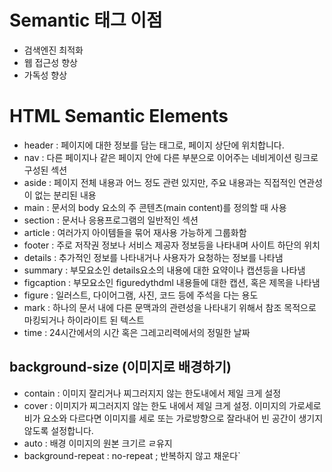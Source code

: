 # Semantic 태그 이점

- 검색엔진 최적화
- 웹 접근성 향상
- 가독성 향상

# HTML Semantic Elements

- header : 페이지에 대한 정보를 담는 태그로, 페이지 상단에 위치합니다.
- nav : 다른 페이지나 같은 페이지 안에 다른 부분으로 이어주는 네비게이션 링크로 구성된 섹션
- aside : 페이지 전체 내용과 어느 정도 관련 있지만, 주요 내용과는 직접적인 연관성이 없는 분리된 내용
- main : 문서의 body 요소의 주 콘텐츠(main content)를 정의할 때 사용
- section : 문서나 응용프로그램의 일반적인 섹션
- article : 여러가지 아이템들을 묶어 재사용 가능하게 그룹화함
- footer : 주로 저작권 정보나 서비스 제공자 정보등을 나타내며 사이트 하단의 위치
- details : 추가적인 정보를 나타내거나 사용자가 요청하는 정보를 나타냄
- summary : 부모요소인 details요소의 내용에 대한 요약이나 캡션등을 나타냄
- figcaption : 부모요소인 figuredythdml 내용들에 대한 캡션, 혹은 제목을 나타냄
- figure : 일러스트, 다이어그램, 사진, 코드 등에 주석을 다는 용도
- mark : 하나의 문서 내에 다른 문맥과의 관련성을 나타내기 위해서 참조 목적으로 마킹되거나 하이라이트 된 텍스트
- time : 24시간에서의 시간 혹은 그레고리력에서의 정밀한 날짜

## background-size (이미지로 배경하기)

- contain : 이미지 잘리거나 찌그러지지 않는 한도내에서 제일 크게 설정
- cover : 이미지가 찌그러지지 않는 한도 내에서 제일 크게 설정. 이미지의 가로세로비가 요소와 다르다면 이미지를 세로 또는 가로방향으로 잘라내어 빈 공간이 생기지 않도록 설정합니다.
- auto : 배경 이미지의 원본 크기르 ㄹ유지
- background-repeat : no-repeat ; 반복하지 않고 채운다`